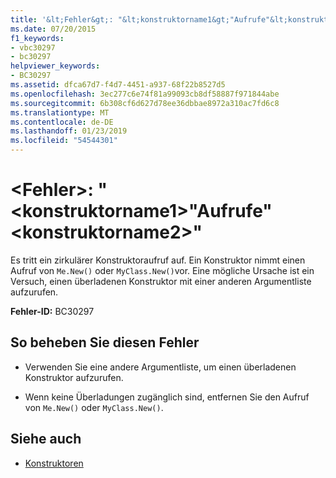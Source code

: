 ```yaml
---
title: '&lt;Fehler&gt;: "&lt;konstruktorname1&gt;"Aufrufe"&lt;konstruktorname2&gt;"'
ms.date: 07/20/2015
f1_keywords:
- vbc30297
- bc30297
helpviewer_keywords:
- BC30297
ms.assetid: dfca67d7-f4d7-4451-a937-68f22b8527d5
ms.openlocfilehash: 3ec277c6e74f81a99093cb8df58887f971844abe
ms.sourcegitcommit: 6b308cf6d627d78ee36dbbae8972a310ac7fd6c8
ms.translationtype: MT
ms.contentlocale: de-DE
ms.lasthandoff: 01/23/2019
ms.locfileid: "54544301"
---
```

# <a name="lterrorgt-ltconstructorname1gt-calls-ltconstructorname2gt"></a>&lt;Fehler&gt;: "&lt;konstruktorname1&gt;"Aufrufe"&lt;konstruktorname2&gt;"
Es tritt ein zirkulärer Konstruktoraufruf auf. Ein Konstruktor nimmt einen Aufruf von `Me.New()` oder `MyClass.New()`vor. Eine mögliche Ursache ist ein Versuch, einen überladenen Konstruktor mit einer anderen Argumentliste aufzurufen.  
  
 **Fehler-ID:** BC30297  
  
## <a name="to-correct-this-error"></a>So beheben Sie diesen Fehler  
  
-   Verwenden Sie eine andere Argumentliste, um einen überladenen Konstruktor aufzurufen.  
  
-   Wenn keine Überladungen zugänglich sind, entfernen Sie den Aufruf von `Me.New()` oder `MyClass.New()`.  
  
## <a name="see-also"></a>Siehe auch
- [Konstruktoren](~/docs/visual-basic/programming-guide/concepts/object-oriented-programming.md#constructors)
